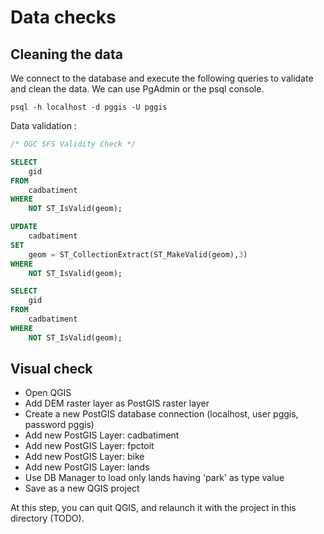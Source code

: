 Data checks
===========

Cleaning the data
-----------------

We connect to the database and execute the following queries to validate and clean the data. We can use PgAdmin or the psql console.

```
psql -h localhost -d pggis -U pggis
```

Data validation :
```SQL
/* OGC SFS Validity Check */

SELECT 
    gid 
FROM 
    cadbatiment 
WHERE 
    NOT ST_IsValid(geom);

UPDATE 
    cadbatiment 
SET 
    geom = ST_CollectionExtract(ST_MakeValid(geom),3) 
WHERE 
    NOT ST_IsValid(geom);

SELECT 
    gid 
FROM 
    cadbatiment 
WHERE 
    NOT ST_IsValid(geom);
```

Visual check
------------

* Open QGIS
* Add DEM raster layer as PostGIS raster layer
* Create a new PostGIS database connection (localhost, user pggis, password pggis)
* Add new PostGIS Layer: cadbatiment
* Add new PostGIS Layer: fpctoit
* Add new PostGIS Layer: bike
* Add new PostGIS Layer: lands
* Use DB Manager to load only lands having 'park' as type value
* Save as a new QGIS project

At this step, you can quit QGIS, and relaunch it with the project in this directory (TODO).

